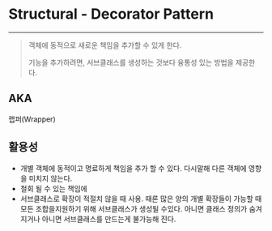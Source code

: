 # Structural - Decorator Pattern

---

> 객체에 동적으로 새로운 책임을 추가할 수 있게 한다.
>
> 기능을 추가하려면, 서브클래스를 생성하는 것보다 융통성 있는 방법을 제공한다.

## AKA

랩퍼(Wrapper)

## 활용성

- 개별 객체에 동적이고 명료하게 책임을 추가 할 수 있다. 다시말해 다른 객체에 영향을 미치지 않는다.
- 철회 될 수 있는 책임에
- 서브클래스로 확장이 적절치 않을 때 사용. 때론 많은 양의 개별 확장들이 가능할 때  모든 조합을지원하기 위해 서브클래스가 생성될 수있다. 아니면 클래스 정의가 숨겨지거나 아니면 서브클래스를 만드는게 불가능해 진다. 

